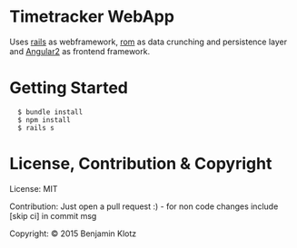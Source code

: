 # Timetracker WebApp

Uses [rails](https://github.com/rails/rails) as webframework, [rom](http://rom-rb.org) as data crunching and persistence layer and [Angular2](https://angular.io) as frontend framework.

# Getting Started

```
  $ bundle install
  $ npm install
  $ rails s
```

# License, Contribution & Copyright

License: MIT

Contribution: Just open a pull request :) - for non code changes include [skip ci] in commit msg

Copyright: © 2015 Benjamin Klotz
